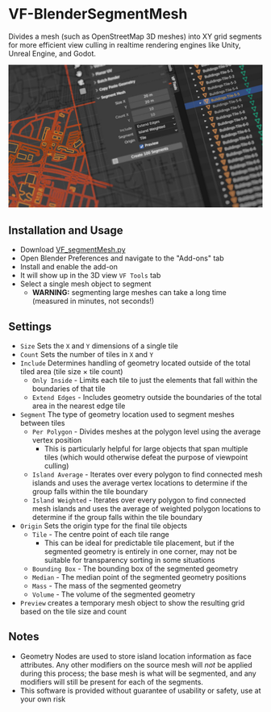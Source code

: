 # VF-BlenderSegmentMesh
Divides a mesh (such as OpenStreetMap 3D meshes) into XY grid segments for more efficient view culling in realtime rendering engines like Unity, Unreal Engine, and Godot.

![screenshot of the Blender 3D view interface with the add-on installed, showing a single tile of OSD building data selected](images/banner.jpg)

## Installation and Usage

- Download [VF_segmentMesh.py](https://raw.githubusercontent.com/jeinselen/VF-BlenderSegmentMesh/main/VF_segmentMesh.py)
- Open Blender Preferences and navigate to the "Add-ons" tab
- Install and enable the add-on
- It will show up in the 3D view `VF Tools` tab
- Select a single mesh object to segment
	- **WARNING:** segmenting large meshes can take a long time (measured in minutes, not seconds!)

## Settings

- `Size` Sets the `X` and `Y` dimensions of a single tile
- `Count` Sets the number of tiles in `X` and `Y`
- `Include` Determines handling of geometry located outside of the total tiled area (tile size × tile count)
	- `Only Inside` - Limits each tile to just the elements that fall within the boundaries of that tile
	- `Extend Edges` - Includes geometry outside the boundaries of the total area in the nearest edge tile
- `Segment` The type of geometry location used to segment meshes between tiles
	- `Per Polygon` - Divides meshes at the polygon level using the average vertex position
		- This is particularly helpful for large objects that span multiple tiles (which would otherwise defeat the purpose of viewpoint culling)
	- `Island Average` - Iterates over every polygon to find connected mesh islands and uses the average vertex locations to determine if the group falls within the tile boundary
	- `Island Weighted` - Iterates over every polygon to find connected mesh islands and uses the average of weighted polygon locations to determine if the group falls within the tile boundary
- `Origin` Sets the origin type for the final tile objects
	- `Tile` - The centre point of each tile range
		- This can be ideal for predictable tile placement, but if the segmented geometry is entirely in one corner, may not be suitable for transparency sorting in some situations
	- `Bounding Box` - The bounding box of the segmented geometry
	- `Median` - The median point of the segmented geometry positions
	- `Mass` - The mass of the segmented geometry
	- `Volume` - The volume of the segmented geometry
- `Preview` creates a temporary mesh object to show the resulting grid based on the tile size and count



## Notes

- Geometry Nodes are used to store island location information as face attributes. Any other modifiers on the source mesh will _not_ be applied during this process; the base mesh is what will be segmented, and any modifiers will still be present for each of the segments.
- This software is provided without guarantee of usability or safety, use at your own risk
